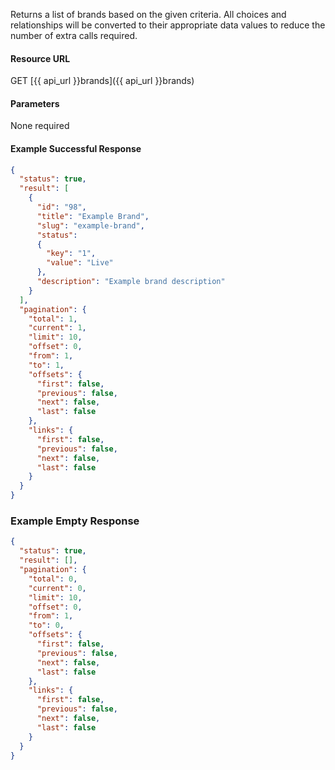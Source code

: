 Returns a list of brands based on the given criteria. All choices and relationships will be converted to their appropriate data values to reduce the number of extra calls required.


#### Resource URL
GET [{{ api_url }}brands]({{ api_url }}brands)


#### Parameters
None required

<!--code-->
#### Example Successful Response
``` json
{
  "status": true,
  "result": [
    {
      "id": "98",
      "title": "Example Brand",
      "slug": "example-brand",
      "status":
      {
        "key": "1",
        "value": "Live"
      },
      "description": "Example brand description"
    }
  ],
  "pagination": {
    "total": 1,
    "current": 1,
    "limit": 10,
    "offset": 0,
    "from": 1,
    "to": 1,
    "offsets": {
      "first": false,
      "previous": false,
      "next": false,
      "last": false
    },
    "links": {
      "first": false,
      "previous": false,
      "next": false,
      "last": false
    }
  }
}
```


### Example Empty Response
``` json
{
  "status": true,
  "result": [],
  "pagination": {
    "total": 0,
    "current": 0,
    "limit": 10,
    "offset": 0,
    "from": 1,
    "to": 0,
    "offsets": {
      "first": false,
      "previous": false,
      "next": false,
      "last": false
    },
    "links": {
      "first": false,
      "previous": false,
      "next": false,
      "last": false
    }
  }
}
```
<!--/code-->